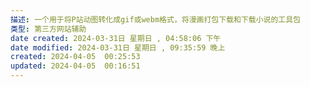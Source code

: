 ```yaml
---
描述: 一个用于将P站动图转化成gif或webm格式，将漫画打包下载和下载小说的工具包
类型: 第三方网站辅助
date created: 2024-03-31日 星期日 , 04:58:06 下午
date modified: 2024-03-31日 星期日 , 09:35:59 晚上
created: 2024-04-05  00:25:53
updated: 2024-04-05  00:16:51
---
```

